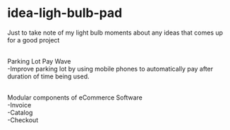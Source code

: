 # idea-ligh-bulb-pad
Just to take note of my light bulb moments about any ideas that comes up for a good project


<br/>Parking Lot Pay Wave
<br/>-Improve parking lot by using mobile phones to automatically pay after duration of time being used.


<br/>Modular components of eCommerce Software
<br/>-Invoice
<br/>-Catalog
<br/>-Checkout


